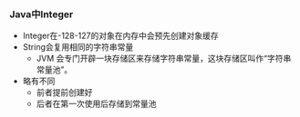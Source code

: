 ### Java中Integer
- Integer在-128-127的对象在内存中会预先创建对象缓存
- String会复用相同的字符串常量
	- JVM 会专门开辟一块存储区来存储字符串常量，这块存储区叫作“字符串常量池”。
- 略有不同
	- 前者提前创建好
	- 后者在第一次使用后存储到常量池